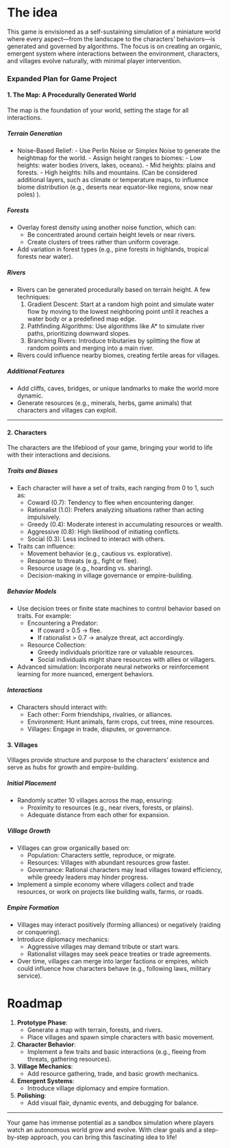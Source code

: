# The idea
This game is envisioned as a self-sustaining simulation of a miniature world where every aspect—from the landscape to the characters’ behaviors—is generated and governed by algorithms. The focus is on creating an organic, emergent system where interactions between the environment, characters, and villages evolve naturally, with minimal player intervention.
### Expanded Plan for Game Project

#### 1. The Map: A Procedurally Generated World
The map is the foundation of your world, setting the stage for all interactions. 

##### Terrain Generation
- Noise-Based Relief: 
	  - Use Perlin Noise or Simplex Noise to generate the heightmap for the world. 
	  - Assign height ranges to biomes: 
	    - Low heights: water bodies (rivers, lakes, oceans).
	    - Mid heights: plains and forests.
	    - High heights: hills and mountains.
(Can be considered additional layers, such as climate or temperature maps, to influence biome distribution (e.g., deserts near equator-like regions, snow near poles) ).

##### Forests
- Overlay forest density using another noise function, which can:
	 - Be concentrated around certain height levels or near rivers.
	- Create clusters of trees rather than uniform coverage.
- Add variation in forest types (e.g., pine forests in highlands, tropical forests near water).

##### Rivers
- Rivers can be generated procedurally based on terrain height. A few techniques:
  1. Gradient Descent: Start at a random high point and simulate water flow by moving to the lowest neighboring point until it reaches a water body or a predefined map edge.
  2. Pathfinding Algorithms: Use algorithms like A* to simulate river paths, prioritizing downward slopes.
  3. Branching Rivers: Introduce tributaries by splitting the flow at random points and merging into a main river.
- Rivers could influence nearby biomes, creating fertile areas for villages.

##### Additional Features
- Add cliffs, caves, bridges, or unique landmarks to make the world more dynamic.
- Generate resources (e.g., minerals, herbs, game animals) that characters and villages can exploit.

---

#### 2. Characters 
The characters are the lifeblood of your game, bringing your world to life with their interactions and decisions.

##### Traits and Biases
- Each character will have a set of traits, each ranging from 0 to 1, such as:
	- Coward (0.7): Tendency to flee when encountering danger.
	- Rationalist (1.0): Prefers analyzing situations rather than acting impulsively.
	- Greedy (0.4): Moderate interest in accumulating resources or wealth.
	- Aggressive (0.8): High likelihood of initiating conflicts.
	-  Social (0.3): Less inclined to interact with others.
- Traits can influence:
	- Movement behavior (e.g., cautious vs. explorative).
	-  Response to threats (e.g., fight or flee).
	- Resource usage (e.g., hoarding vs. sharing).
	- Decision-making in village governance or empire-building.

##### Behavior Models
- Use decision trees or finite state machines to control behavior based on traits. For example:
	- Encountering a Predator:
	    - If coward > 0.5 → flee.
	    - If rationalist > 0.7 → analyze threat, act accordingly.
	- Resource Collection:
	    - Greedy individuals prioritize rare or valuable resources.
	    - Social individuals might share resources with allies or villagers.
- Advanced simulation: Incorporate neural networks or reinforcement learning for more nuanced, emergent behaviors.

##### Interactions
- Characters should interact with:
	- Each other: Form friendships, rivalries, or alliances.
	- Environment: Hunt animals, farm crops, cut trees, mine resources.
	- Villages: Engage in trade, disputes, or governance.


#### 3. Villages
Villages provide structure and purpose to the characters’ existence and serve as hubs for growth and empire-building.
##### Initial Placement
- Randomly scatter 10 villages across the map, ensuring:
	- Proximity to resources (e.g., near rivers, forests, or plains).
	- Adequate distance from each other for expansion.

##### Village Growth
- Villages can grow organically based on:
	- Population: Characters settle, reproduce, or migrate.
	- Resources: Villages with abundant resources grow faster.
	- Governance: Rational characters may lead villages toward efficiency, while greedy leaders may hinder progress.
- Implement a simple economy where villagers collect and trade resources, or work on projects like building walls, farms, or roads.

##### Empire Formation
- Villages may interact positively (forming alliances) or negatively (raiding or conquering).
- Introduce diplomacy mechanics:
	- Aggressive villages may demand tribute or start wars.
	- Rationalist villages may seek peace treaties or trade agreements.
- Over time, villages can merge into larger factions or empires, which could influence how characters behave (e.g., following laws, military service).

# Roadmap
1. **Prototype Phase**:
   - Generate a map with terrain, forests, and rivers.
   - Place villages and spawn simple characters with basic movement.
2. **Character Behavior**:
   - Implement a few traits and basic interactions (e.g., fleeing from threats, gathering resources).
3. **Village Mechanics**:
   - Add resource gathering, trade, and basic growth mechanics.
4. **Emergent Systems**:
   - Introduce village diplomacy and empire formation.
5. **Polishing**:
   - Add visual flair, dynamic events, and debugging for balance.

---

Your game has immense potential as a sandbox simulation where players watch an autonomous world grow and evolve. With clear goals and a step-by-step approach, you can bring this fascinating idea to life!